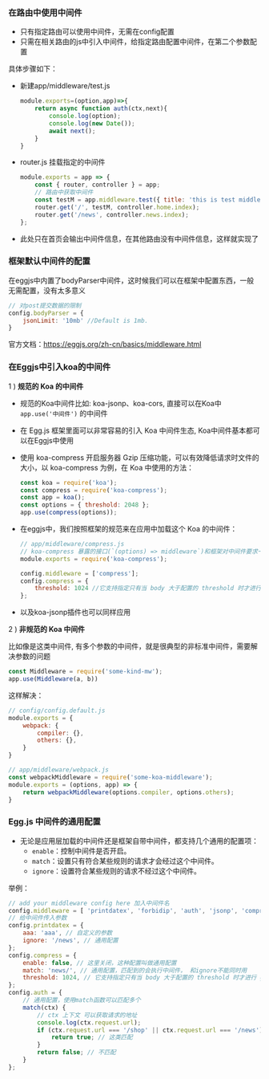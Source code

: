 ### 在路由中使用中间件

- 只有指定路由可以使用中间件，无需在config配置
- 只需在相关路由的js中引入中间件，给指定路由配置中间件，在第二个参数配置

具体步骤如下：

- 新建app/middleware/test.js

    ```js
    module.exports=(option,app)=>{
        return async function auth(ctx,next){
            console.log(option);
            console.log(new Date());
            await next();
        }
    }
    ```

- router.js 挂载指定的中间件

    ```js
    module.exports = app => {
        const { router, controller } = app;
        // 路由中获取中间件
        const testM = app.middleware.test({ title: 'this is test middle ware!' });
        router.get('/', testM, controller.home.index); 
        router.get('/news', controller.news.index);
    };
    ```

- 此处只在首页会输出中间件信息，在其他路由没有中间件信息，这样就实现了

### 框架默认中间件的配置

在eggjs中内置了bodyParser中间件，这时候我们可以在框架中配置东西，一般无需配置，没有太多意义

```js
// 对post提交数据的限制
config.bodyParser = {
    jsonLimit: '10mb' //Default is 1mb. 
}
```

官方文档：https://eggjs.org/zh-cn/basics/middleware.html

### 在Eggjs中引入koa的中间件

1 ) **规范的 Koa 的中间件**

- 规范的Koa中间件比如: koa-jsonp、koa-cors, 直接可以在Koa中 `app.use('中间件')` 的中间件
- 在 Egg.js 框架里面可以非常容易的引入 Koa 中间件生态, Koa中间件基本都可以在Eggjs中使用
- 使用 koa-compress 开启服务器 Gzip 压缩功能，可以有效降低请求时文件的大小，以 koa-compress 为例，在 Koa 中使用的方法：

    ```js
    const koa = require('koa');
    const compress = require('koa-compress');
    const app = koa();
    const options = { threshold: 2048 };
    app.use(compress(options));
    ```

- 在eggjs中，我们按照框架的规范来在应用中加载这个 Koa 的中间件：

    ```js
    // app/middleware/compress.js
    // koa-compress 暴露的接口(`(options) => middleware`)和框架对中间件要求一致
    module.exports = require('koa-compress');
    ```

    ```js
    config.middleware = ['compress'];
    config.compress = {
        threshold: 1024 //它支持指定只有当 body 大于配置的 threshold 时才进行 gzip 压缩
    };
    ```

- 以及koa-jsonp插件也可以同样应用

2 ) **非规范的 Koa 中间件**

比如像是这类中间件, 有多个参数的中间件，就是很典型的非标准中间件，需要解决参数的问题

```js
const Middleware = require('some-kind-mw');
app.use(Middleware(a, b))
```

这样解决：

```js
// config/config.default.js
module.exports = {
    webpack: {
        compiler: {}, 
        others: {}, 
    }
}

// app/middleware/webpack.js
const webpackMiddleware = require('some-koa-middleware');
module.exports = (options, app) => {
    return webpackMiddleware(options.compiler, options.others);
}
```

### Egg.js 中间件的通用配置

- 无论是应用层加载的中间件还是框架自带中间件，都支持几个通用的配置项：
    * `enable`：控制中间件是否开启。
    * `match`：设置只有符合某些规则的请求才会经过这个中间件。
    * `ignore`：设置符合某些规则的请求不经过这个中间件。

举例：

```js
// add your middleware config here 加入中间件名
config.middleware = [ 'printdatex', 'forbidip', 'auth', 'jsonp', 'compress' ];
// 给中间件传入参数
config.printdatex = {
    aaa: 'aaa', // 自定义的参数
    ignore: '/news', // 通用配置
};
config.compress = {
    enable: false, // 这里关闭，这种配置叫做通用配置
    match: 'news/', // 通用配置，匹配到的会执行中间件， 和ignore不能同时用
    threshold: 1024, // 它支持指定只有当 body 大于配置的 threshold 时才进行 gzip 压缩
};
config.auth = {
    // 通用配置，使用match函数可以匹配多个
    match(ctx) {
        // ctx 上下文 可以获取请求的地址
        console.log(ctx.request.url);
        if (ctx.request.url === '/shop' || ctx.request.url === '/news') {
            return true; // 这类匹配
        }
        return false; // 不匹配
    }
};
```

